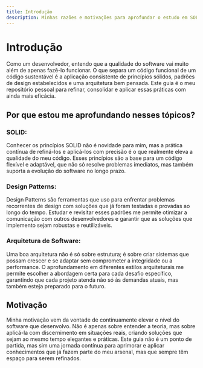 ```yaml
---
title: Introdução
description: Minhas razões e motivações para aprofundar o estudo em SOLID, Design Patterns e Arquitetura de Software.
---
```


# Introdução

Como um desenvolvedor, entendo que a qualidade do software vai muito além de apenas fazê-lo funcionar. O que separa um código funcional de um código sustentável é a aplicação consistente de princípios sólidos, padrões de design estabelecidos e uma arquitetura bem pensada. Este guia é o meu repositório pessoal para refinar, consolidar e aplicar essas práticas com ainda mais eficácia.

## Por que estou me aprofundando nesses tópicos?

### **SOLID:**
Conhecer os princípios SOLID não é novidade para mim, mas a prática contínua de refiná-los e aplicá-los com precisão é o que realmente eleva a qualidade do meu código. Esses princípios são a base para um código flexível e adaptável, que não só resolve problemas imediatos, mas também suporta a evolução do software no longo prazo.

### **Design Patterns:**
Design Patterns são ferramentas que uso para enfrentar problemas recorrentes de design com soluções que já foram testadas e provadas ao longo do tempo. Estudar e revisitar esses padrões me permite otimizar a comunicação com outros desenvolvedores e garantir que as soluções que implemento sejam robustas e reutilizáveis.

### **Arquitetura de Software:**
Uma boa arquitetura não é só sobre estrutura; é sobre criar sistemas que possam crescer e se adaptar sem comprometer a integridade ou a performance. O aprofundamento em diferentes estilos arquiteturais me permite escolher a abordagem certa para cada desafio específico, garantindo que cada projeto atenda não só às demandas atuais, mas também esteja preparado para o futuro.

## Motivação

Minha motivação vem da vontade de continuamente elevar o nível do software que desenvolvo. Não é apenas sobre entender a teoria, mas sobre aplicá-la com discernimento em situações reais, criando soluções que sejam ao mesmo tempo elegantes e práticas. Este guia não é um ponto de partida, mas sim uma jornada contínua para aprimorar e aplicar conhecimentos que já fazem parte do meu arsenal, mas que sempre têm espaço para serem refinados.


